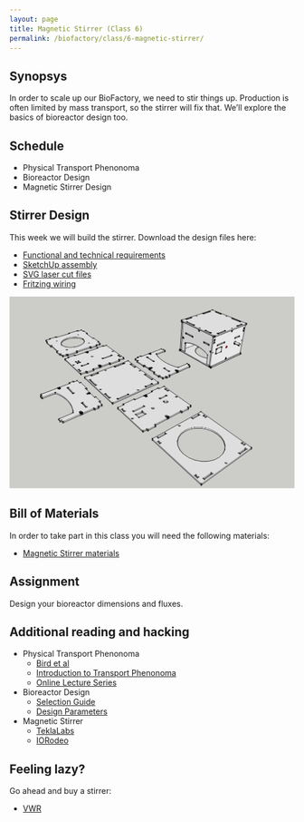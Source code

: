 ```yaml
---
layout: page
title: Magnetic Stirrer (Class 6)
permalink: /biofactory/class/6-magnetic-stirrer/
---
```


## Synopsys

In order to scale up our BioFactory, we need to stir things up. Production is often limited by mass transport, so the stirrer will fix that. We’ll explore the basics of bioreactor design too.

## Schedule

* Physical Transport Phenonoma
* Bioreactor Design
* Magnetic Stirrer Design

## Stirrer Design

This week we will build the stirrer. Download the design files here:

* [Functional and technical requirements](/biofactory/class/6-stirrer/requirements/)
* [SketchUp assembly](/biofactory/class/6/Magnetic-Stirrer-Sketchup.skp)
* [SVG laser cut files](/biofactory/class/6/Magnetic-Stirrer-SVGs.zip)
* [Fritzing wiring](/biofactory/class/6/Magnetic-Stirrer-Fritzing.fzz)

![Magnetic Strirrer](/biofactory/class/6/Magnetic-Stirrer.png)

## Bill of Materials

In order to take part in this class you will need the following materials:

* [Magnetic Stirrer materials](/biofactory/class/6-magnetic-stirrer/stirrer-materials/)

## Assignment

Design your bioreactor dimensions and fluxes.

## Additional reading and hacking

* Physical Transport Phenonoma
  * [Bird et al](http://www.amazon.com/Transport-Phenomena-Revised-2nd-Edition/dp/0470115394)
  * [Introduction to Transport Phenonoma](http://www.engr.colostate.edu/cheme/pages/documents/IntroToTransportPhenomenaNew.pdf)
  * [Online Lecture Series](https://www.youtube.com/playlist?list=PL03DABD078B5BCACF)
* Bioreactor Design
  * [Selection Guide](http://people.clarkson.edu/~wwilcox/Design/reactbio.pdf)
  * [Design Parameters](http://d.umn.edu/~rdavis/courses/che4601/notes/BioreactorDesignForChEs.pdf)
* Magnetic Stirrer
  * [TeklaLabs](http://www.teklalabs.org/magnetic-stirrer/)
  * [IORodeo](http://www.iorodeo.com/content/desktop-stir-plate-kit)

## Feeling lazy?

Go ahead and buy a stirrer:

* [VWR](https://us.vwr.com/store/catalog/category.jsp?id=597830)
